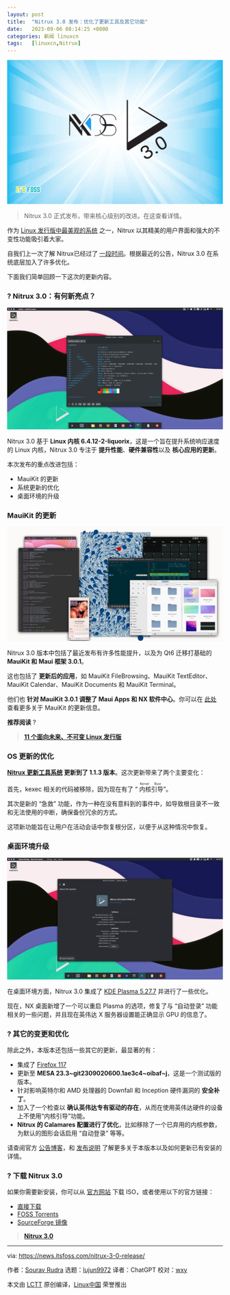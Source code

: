 ```yaml
---
layout: post
title:	"Nitrux 3.0 发布：优化了更新工具及其它功能"
date:	2023-09-06 08:14:25 +0800 
categories:	新闻 linuxcn 
tags:	[linuxcn,Nitrux]
---
```



![](/Asserts/Images/album/202309/06/081425nts5iit1kdibds5s.png)



> 
> Nitrux 3.0 正式发布，带来核心级别的改进。在这查看详情。
> 
> 
> 


作为 [Linux 发行版中最美观的系统](https://itsfoss.com/beautiful-linux-distributions/) 之一，Nitrux 以其精美的用户界面和强大的不变性功能吸引着大家。


自我们上一次了解 Nitrux已经过了 [一段时间](https://news.itsfoss.com/nitrux-2-7-release/)。根据最近的公告，Nitrux 3.0 在系统底层加入了许多优化。


下面我们简单回顾一下这次的更新内容。


### ? Nitrux 3.0：有何新亮点？


![](/Asserts/Images/album/202309/06/081427s868n6nan6k2b02n.png)


Nitrux 3.0 基于 **Linux 内核 6.4.12-2-liquorix**，这是一个旨在提升系统响应速度的 Linux 内核，Nitrux 3.0 专注于 **提升性能**、**硬件兼容性**以及 **核心应用的更新**。


本次发布的重点改进包括：


* MauiKit 的更新
* 系统更新的优化
* 桌面环境的升级


### MauiKit 的更新


![MauiKit 应用的图像（仅供参考）](/Asserts/Images/album/202309/06/081428ed6ddcdpnnvnvqiz.jpg)


Nitrux 3.0 版本中包括了最近发布有许多性能提升，以及为 Qt6 迁移打基础的 **MauiKit 和 Maui 框架 3.0.1**。


这也包括了 **更新后的应用**，如 MauiKit FileBrowsing、MauiKit TextEditor、MauiKit Calendar、MauiKit Documents 和 MauiKit Terminal。


他们也 **针对 MauiKit 3.0.1 调整了 Maui Apps 和 NX 软件中心**。你可以在 [此处](https://mauikit.org/blog/maui-release-briefing-3/) 查看更多关于 MauiKit 的更新信息。


**推荐阅读** ?



> 
> **[11 个面向未来、不可变 Linux 发行版](https://itsfoss.com/content/images/size/w256h256/2022/12/android-chrome-192x192.png)**
> 
> 
> 


### OS 更新的优化


**[Nitrux 更新工具系统](https://github.com/Nitrux/nuts) 更新到了 1.1.3 版本**。这次更新带来了两个主要变化：


首先，kexec 相关的代码被移除，因为现在有了 “<ruby> 内核引导 <rt>  Kernel Boot </rt></ruby>”。


其次是新的 “急救” 功能，作为一种在没有意料到的事件中，如导致根目录不一致和无法使用的中断，确保备份冗余的方式。


这项新功能旨在让用户在活动会话中恢复根分区，以便于从这种情况中恢复。


### 桌面环境升级


![](/Asserts/Images/album/202309/06/081428fjen62jnkn46j2jk.png)


在桌面环境方面，Nitrux 3.0 集成了 [KDE Plasma 5.27.7](https://news.itsfoss.com/kde-plasma-5-27-release/) 并进行了一些优化。


现在，NX 桌面新增了一个可以重启 Plasma 的选项，修复了与 “自动登录” 功能相关的一些问题，并且现在英伟达 X 服务器设置能正确显示 GPU 的信息了。


### ?️ 其它的变更和优化


除此之外，本版本还包括一些其它的更新，最显著的有：


* 集成了 [Firefox 117](https://news.itsfoss.com/firefox-117-release/)
* 更新至 **MESA 23.3~git2309020600.1ae3c4~oibaf~j**，这是一个测试版的版本。
* 针对影响英特尔和 AMD 处理器的 Downfall 和 Inception 硬件漏洞的 **安全补丁**。
* 加入了一个检查以 **确认英伟达专有驱动的存在**，从而在使用英伟达硬件的设备上不使用“内核引导”功能。
* **Nitrux 的 Calamares 配置进行了优化**，比如移除了一个已弃用的内核参数，为默认的图形会话启用 “自动登录” 等等。


请查阅官方 [公告博客](https://nxos.org/changelog/release-announcement-nitrux-3-0-0/)，和 [发布说明](https://nxos.org/notes/notes-nitrux-3-0-0/) 了解更多关于本版本以及如何更新已有安装的详情。


### ? 下载 Nitrux 3.0


如果你需要新安装，你可以从 [官方网站](https://nxos.org/) 下载 ISO，或者使用以下的官方链接：


* [直接下载](https://nxos.org/get/latest)
* [FOSS Torrents](https://fosstorrents.com/distributions/nitrux/)
* [SourceForge 镜像](https://sourceforge.net/projects/nitruxos/files/Release/ISO)



> 
> **[Nitrux 3.0](https://nxos.org/get/latest)**
> 
> 
> 




---


via: <https://news.itsfoss.com/nitrux-3-0-release/>


作者：[Sourav Rudra](https://news.itsfoss.com/author/sourav/) 选题：[lujun9972](https://github.com/lujun9972) 译者：ChatGPT 校对：[wxy](https://github.com/wxy)


本文由 [LCTT](https://github.com/LCTT/TranslateProject) 原创编译，[Linux中国](https://linux.cn/) 荣誉推出
